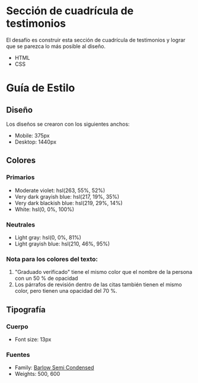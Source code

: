 # Sección de cuadrícula de testimonios

El desafío es construir esta sección de cuadrícula de testimonios y lograr que se parezca lo más posible al diseño.

- HTML
- CSS

# Guía de Estilo

## Diseño

Los diseños se crearon con los siguientes anchos:

- Mobile: 375px
- Desktop: 1440px

## Colores

### Primarios

- Moderate violet: hsl(263, 55%, 52%)
- Very dark grayish blue: hsl(217, 19%, 35%)
- Very dark blackish blue: hsl(219, 29%, 14%)
- White: hsl(0, 0%, 100%)

### Neutrales

- Light gray: hsl(0, 0%, 81%)
- Light grayish blue: hsl(210, 46%, 95%)

### Nota para los colores del texto:

1. "Graduado verificado" tiene el mismo color que el nombre de la persona con un 50 % de opacidad
2. Los párrafos de revisión dentro de las citas también tienen el mismo color, pero tienen una opacidad del 70 %.

## Tipografía

### Cuerpo

- Font size: 13px

### Fuentes

- Family: [Barlow Semi Condensed](https://fonts.google.com/specimen/Barlow+Semi+Condensed)
- Weights: 500, 600
